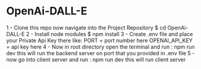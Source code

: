 # OpenAi-DALL-E
1 - Clone this repo
now navigate into the Project Repository
$ cd OpenAi-DALL-E
2 - Install node modules 
$ npm install
3 - Create .env file and place your Private Api Key there like:
PORT = port number here
OPENAI_API_KEY = api key here
4 - Now in root directory open the terminal and run :
npm run dev
this will run the backend server on port that you provided in .env file
5 - now go into client server and run :
npm run dev
this will run client server
